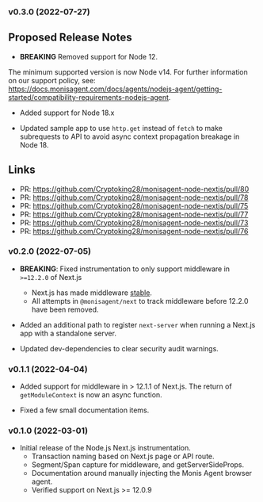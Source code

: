 ### v0.3.0 (2022-07-27)

## Proposed Release Notes

* **BREAKING** Removed support for Node 12.

The minimum supported version is now Node v14. For further information on our support policy, see: https://docs.monisagent.com/docs/agents/nodejs-agent/getting-started/compatibility-requirements-nodejs-agent.
  
* Added support for Node 18.x 

* Updated sample app to use `http.get` instead of `fetch` to make subrequests to API to avoid async context propagation breakage in Node 18.

## Links

* PR: https://github.com/Cryptoking28/monisagent-node-nextjs/pull/80
* PR: https://github.com/Cryptoking28/monisagent-node-nextjs/pull/78
* PR: https://github.com/Cryptoking28/monisagent-node-nextjs/pull/75
* PR: https://github.com/Cryptoking28/monisagent-node-nextjs/pull/77
* PR: https://github.com/Cryptoking28/monisagent-node-nextjs/pull/73
* PR: https://github.com/Cryptoking28/monisagent-node-nextjs/pull/76


### v0.2.0 (2022-07-05)

* **BREAKING**: Fixed instrumentation to only support middleware in `>=12.2.0` of Next.js
   * Next.js has made middleware [stable](https://nextjs.org/docs/advanced-features/middleware).
   * All attempts in `@monisagent/next` to track middleware before 12.2.0 have been removed.

* Added an additional path to register `next-server` when running a Next.js app with a standalone server.

* Updated dev-dependencies to clear security audit warnings.

### v0.1.1 (2022-04-04)

* Added support for middleware in > 12.1.1 of Next.js.  The return of `getModuleContext` is now an async function.

* Fixed a few small documentation items.

### v0.1.0 (2022-03-01)
 * Initial release of the Node.js Next.js instrumentation.
   * Transaction naming based on Next.js page or API route.
   * Segment/Span capture for middleware, and getServerSideProps.
   * Documentation around manually injecting the Monis Agent browser agent.
   * Verified support on Next.js >= 12.0.9

